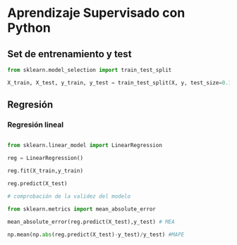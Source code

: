 # Aprendizaje Supervisado con Python
## Set de entrenamiento y test

```python
from sklearn.model_selection import train_test_split

X_train, X_test, y_train, y_test = train_test_split(X, y, test_size=0.10)
```

## Regresión
### Regresión lineal

```python

from sklearn.linear_model import LinearRegression

reg = LinearRegression()

reg.fit(X_train,y_train)

reg.predict(X_test)

# comprobación de la validez del modelo

from sklearn.metrics import mean_absolute_error

mean_absolute_error(reg.predict(X_test),y_test) # MEA

np.mean(np.abs(reg.predict(X_test)-y_test)/y_test) #MAPE

```
